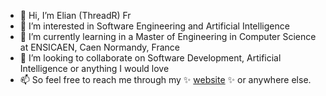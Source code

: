 - 👋 Hi, I’m Elian (ThreadR) Fr
- 👀 I’m interested in Software Engineering and Artificial Intelligence
- 🌱 I’m currently learning in a Master of Engineering in Computer Science at ENSICAEN, Caen Normandy, France
- 💞️ I’m looking to collaborate on Software Development, Artificial Intelligence or anything I would love
- 📫 So feel free to reach me through my ✨ [website](https://www.elianfr.fr) ✨ or anywhere else.

<!---
ThreadR-r/ThreadR-r is a ✨ special ✨ repository because its `README.md` (this file) appears on your GitHub profile.
You can click the Preview link to take a look at your changes.
--->

